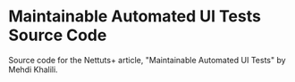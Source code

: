 # Maintainable Automated UI Tests Source Code
 
Source code for the Nettuts+ article, "Maintainable Automated UI Tests" by Mehdi Khalili.